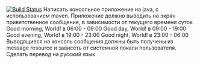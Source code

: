 [![Build Status](https://travis-ci.org/zagorodnyk/Time.svg?branch=master)](https://travis-ci.org/andrievskaja/Time)
Написать консольное приложение на java, с использованием maven.
Приложение должно выводить на экран приветственное сообщение, в зависимости от текущего времени суток.
Good morning, World! в 06:00 - 09:00
Good day, World! в 09:00 - 19:00
Good evening, World! в 19:00 - 23:00
Good night, World! в 23:00 - 06:00
Выводящиеся на консоль сообщения должны быть получены из message resource и зависеть от системной локали пользователя. Сделать перевод на русский язык
